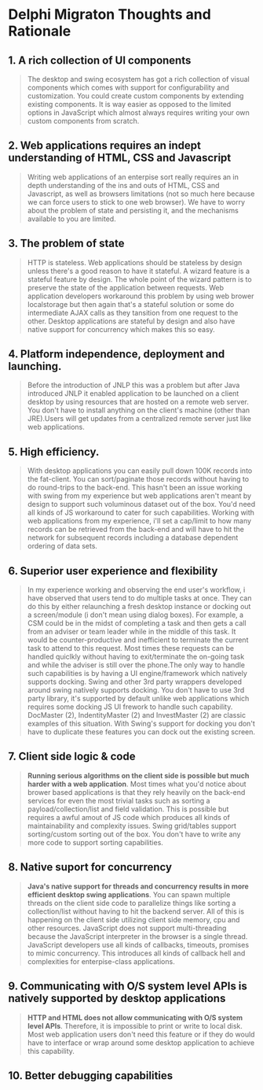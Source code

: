 # Delphi Migraton Thoughts and Rationale
  
  
## 1. A rich collection of UI components
  
  
> The desktop and swing ecosystem has got a rich collection of visual components which comes with support for configurability and customization. You could create custom components by extending existing components. It is way easier as opposed to the limited options in JavaScript which almost always requires writing your own custom components from scratch.
  
## 2. Web applications requires an indept understanding of HTML, CSS and Javascript
  
  
> Writing web applications of an enterpise sort really requires an in depth understanding of the ins and outs of HTML, CSS and Javascript, as well as browsers limitations (not so much here because we can force users to stick to one web browser). We have to worry about the problem of state and persisting it, and the mechanisms available to you are limited.
  
## 3. The problem of state
  
  
> HTTP is stateless. Web applications should be stateless by design unless there's a good reason to have it stateful. A wizard feature is a stateful feature by design. The whole point of the wizard pattern is to preserve the state of the application between requests. Web application developers workaround this problem by using web brower localstorage but then again that's a stateful solution or some do intermediate AJAX calls as they tansition from one request to the other. Desktop applications are stateful by design and also have native support for concurrency which makes this so easy.  
  
## 4. Platform independence, deployment and launching.
  
  
> Before the introduction of JNLP this was a problem but after Java introduced JNLP it enabled application to be launched on a client desktop by using resources that are hosted on a remote web server. You don't have to install anything on the client's machine (other than JRE).Users will get updates from a centralized remote server just like web applications.
  
  
## 5. High efficiency.
  
  
> With desktop applications you can easily pull down 100K records into the fat-client. You can sort/paginate those records without having to do round-trips to the back-end. This hasn't been an issue working with swing from my experience but web applications aren't meant by design to support such voluminous dataset out of the box. You'd need all kinds of JS workaround to cater for such capabilities. Working with web applications from my experience, i'll set a cap/limit to how many records can be retrieved from the back-end and will have to hit the network for subsequent records including a database dependent ordering of data sets.
  
  
## 6. Superior user experience and flexibility
  
  
> In my experience working and observing the end user's workflow, i have observed that users tend to do multiple tasks at once. They can do this by either relaunching a fresh desktop instance or docking out a screen/module (i don't mean using dialog boxes). For example, a CSM could be in the midst of completing a task and then gets a call from an adviser or team leader while in the middle of this task. It would be counter-productive and inefficient to terminate the current task to attend to this request. Most times these requests can be handled quiclkly without having to exit/terminate the on-going task and while the adviser is still over the phone.The only way to handle such capabilities is by having a UI engine/framework which natively supports docking. Swing and other 3rd party wrappers developed around swing natively supports docking. You don't have to use 3rd party library, it's supported by default unlike web applications which requires some docking JS UI frework to handle such capability. DocMaster (2), IndentityMaster (2) and InvestMaster (2) are classic examples of this situation. With Swing's support for docking you don't have to duplicate these features you can dock out the existing screen.
  
  
## 7. Client side logic & code
  
  
> **Running serious algorithms on the client side is possible but much harder with a web application**. Most times what you'd notice about brower based applications is that they rely heavily on the back-end services for even the most trivial tasks such as sorting a payload/collection/list and field validation. This is possible but requires a awful amout of JS code which produces all kinds of maintainability and complexity issues. Swing grid/tables support sorting/custom sorting out of the box. You don't have to write any more code to support sorting capabilities.
  
## 8. Native suport for concurrency
  
  
> **Java's native support for threads and concurrency results in more efficient desktop swing applications**. You can spawn multiple threads on the client side code to parallelize things like sorting a collection/list without having to hit the backend server. All of this is happening on the client side utilizing client side memory, cpu and other resources. JavaScript does not support multi-threading because the JavaScript interpreter in the browser is a single thread. JavaScript developers use all kinds of callbacks, timeouts, promises to mimic concurrency. This introduces all kinds of callback hell and complexities for enterpise-class applications.
  
## 9. Communicating with O/S system level APIs is natively supported by desktop applications
  
  
> **HTTP and HTML does not allow communicating with O/S system level APIs**. Therefore, it is impossible to print or write to local disk. Most web application users don't need this feature or if they do would have to interface or wrap around some desktop application to achieve this capability.
  
## 10. Better debugging capabilities
  
  